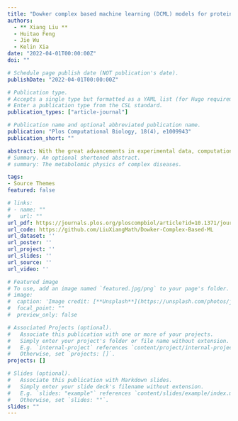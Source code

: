 ```yaml
---
title: "Dowker complex based machine learning (DCML) models for protein-ligand binding affinity prediction"
authors:
  - ** Xiang Liu **
  - Huitao Feng
  - Jie Wu
  - Kelin Xia
date: "2022-04-01T00:00:00Z"
doi: ""

# Schedule page publish date (NOT publication's date).
publishDate: "2022-04-01T00:00:00Z"

# Publication type.
# Accepts a single type but formatted as a YAML list (for Hugo requirements).
# Enter a publication type from the CSL standard.
publication_types: ["article-journal"]

# Publication name and optional abbreviated publication name.
publication: "Plos Computational Biology, 18(4), e1009943"
publication_short: ""

abstract: With the great advancements in experimental data, computational power and learning algorithms, artificial intelligence (AI) based drug design has begun to gain momentum recently. AI-based drug design has great promise to revolutionize pharmaceutical industries by significantly reducing the time and cost in drug discovery processes. However, a major issue remains for all AI-based learning model that is efficient molecular representations. Here we propose Dowker complex (DC) based molecular interaction representations and Riemann Zeta function based molecular featurization, for the first time. Molecular interactions between proteins and ligands (or others) are modeled as Dowker complexes. A multiscale representation is generated by using a filtration process, during which a series of DCs are generated at different scales. Combinatorial (Hodge) Laplacian matrices are constructed from these DCs, and the Riemann zeta functions from their spectral information can be used as molecular descriptors. To validate our models, we consider protein-ligand binding affinity prediction. Our DC-based machine learning (DCML) models, in particular, DC-based gradient boosting tree (DC-GBT), are tested on three most-commonly used datasets, i.e., including PDBbind-v2007, PDBbind-v2013 and PDBbind-v2016, and extensively compared with other existing state-of-the-art models. It has been found that our DC-based descriptors can achieve the state-of-the-art results and have better performance than all machine learning models with traditional molecular descriptors. Our Dowker complex based machine learning models can be used in other tasks in AI-based drug design and molecular data analysis.
# Summary. An optional shortened abstract.
# summary: The metabolomic physics of complex diseases.

tags:
- Source Themes
featured: false

# links:
# - name: ""
#   url: ""
url_pdf: https://journals.plos.org/ploscompbiol/article?id=10.1371/journal.pcbi.1009943
url_code: https://github.com/LiuXiangMath/Dowker-Complex-Based-ML
url_dataset: ''
url_poster: ''
url_project: ''
url_slides: ''
url_source: ''
url_video: ''

# Featured image
# To use, add an image named `featured.jpg/png` to your page's folder. 
# image:
#  caption: 'Image credit: [**Unsplash**](https://unsplash.com/photos/jdD8gXaTZsc)'
#  focal_point: ""
#  preview_only: false

# Associated Projects (optional).
#   Associate this publication with one or more of your projects.
#   Simply enter your project's folder or file name without extension.
#   E.g. `internal-project` references `content/project/internal-project/index.md`.
#   Otherwise, set `projects: []`.
projects: []

# Slides (optional).
#   Associate this publication with Markdown slides.
#   Simply enter your slide deck's filename without extension.
#   E.g. `slides: "example"` references `content/slides/example/index.md`.
#   Otherwise, set `slides: ""`.
slides: ""
---
```

